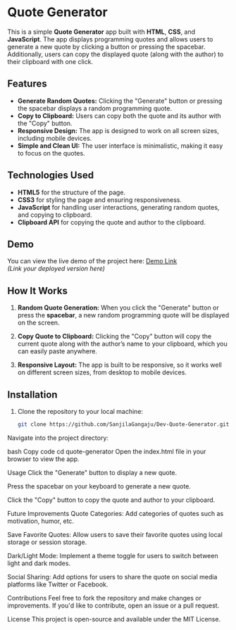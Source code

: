 # Quote Generator

This is a simple **Quote Generator** app built with **HTML**, **CSS**, and **JavaScript**. The app displays programming quotes and allows users to generate a new quote by clicking a button or pressing the spacebar. Additionally, users can copy the displayed quote (along with the author) to their clipboard with one click.

## Features

- **Generate Random Quotes:** Clicking the "Generate" button or pressing the spacebar displays a random programming quote.
- **Copy to Clipboard:** Users can copy both the quote and its author with the "Copy" button.
- **Responsive Design:** The app is designed to work on all screen sizes, including mobile devices.
- **Simple and Clean UI:** The user interface is minimalistic, making it easy to focus on the quotes.

## Technologies Used

- **HTML5** for the structure of the page.
- **CSS3** for styling the page and ensuring responsiveness.
- **JavaScript** for handling user interactions, generating random quotes, and copying to clipboard.
- **Clipboard API** for copying the quote and author to the clipboard.

## Demo

You can view the live demo of the project here: [Demo Link](#)  
*(Link your deployed version here)*

## How It Works

1. **Random Quote Generation:**
   When you click the "Generate" button or press the **spacebar**, a new random programming quote will be displayed on the screen.
   
2. **Copy Quote to Clipboard:**
   Clicking the "Copy" button will copy the current quote along with the author’s name to your clipboard, which you can easily paste anywhere.

3. **Responsive Layout:**
   The app is built to be responsive, so it works well on different screen sizes, from desktop to mobile devices.

## Installation

1. Clone the repository to your local machine:
   ```bash
   git clone https://github.com/SanjilaGangaju/Dev-Quote-Generator.git
Navigate into the project directory:

bash
Copy code
cd quote-generator
Open the index.html file in your browser to view the app.

Usage
Click the "Generate" button to display a new quote.

Press the spacebar on your keyboard to generate a new quote.

Click the "Copy" button to copy the quote and author to your clipboard.

Future Improvements
Quote Categories: Add categories of quotes such as motivation, humor, etc.

Save Favorite Quotes: Allow users to save their favorite quotes using local storage or session storage.

Dark/Light Mode: Implement a theme toggle for users to switch between light and dark modes.

Social Sharing: Add options for users to share the quote on social media platforms like Twitter or Facebook.

Contributions
Feel free to fork the repository and make changes or improvements. If you'd like to contribute, open an issue or a pull request.

License
This project is open-source and available under the MIT License.
